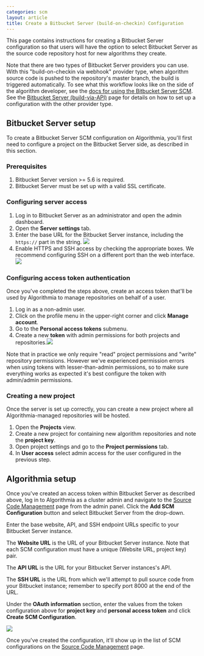 ```yaml
---
categories: scm
layout: article
title: Create a Bitbucket Server (build-on-checkin) Configuration
---
```


This page contains instructions for creating a Bitbucket Server configuration so that users will have the option to select Bitbucket Server as the source code repository host for new algorithms they create.

Note that there are two types of Bitbucket Server providers you can use. With this "build-on-checkin via webhook" provider type, when algorithm source code is pushed to the repository's master branch, the build is triggered automatically. To see what this workflow looks like on the side of the algorithm developer, see the [docs for using the Bitbucket Server SCM](/algorithm-development/source-code-management#hosting-source-code-on-bitbucket-server). See the [Bitbucket Server (build-via-API)](/administration/scm-config/source-code-management-bitbucket-server-api) page for details on how to set up a configuration with the other provider type.

## Bitbucket Server setup

To create a Bitbucket Server SCM configuration on Algorithmia, you'll first need to configure a project on the Bitbucket Server side, as described in this section.

### Prerequisites

1.  Bitbucket Server version >= 5.6 is required.
2.  Bitbucket Server must be set up with a valid SSL certificate.

### Configuring server access

1.  Log in to Bitbucket Server as an administrator and open the admin dashboard.
2.  Open the **Server settings** tab.
3.  Enter the base URL for the Bitbucket Server instance, including the `https://` part in the string.
    ![]({{site.url}}/images/post_images/algo-images-admin/algo-1620743991129.png)
4.  Enable HTTPS and SSH access by checking the appropriate boxes. We recommend configuring SSH on a different port than the web interface. ![]({{site.url}}/images/post_images/algo-images-admin/algo-1620743119246.png)

### Configuring access token authentication

Once you've completed the steps above, create an access token that'll be used by Algorithmia to manage repositories on behalf of a user.

1.  Log in as a non-admin user.
2.  Click on the profile menu in the upper-right corner and click **Manage account**.
3.  Go to the **Personal access tokens** submenu.
4.  Create a new **token** with admin permissions for both projects and repositories.![]({{site.url}}/images/post_images/algo-images-admin/algo-1620743217406.png)

Note that in practice we only require "read" project permissions and "write" repository permissions. However we've experienced permission errors when using tokens with lesser-than-admin permissions, so to make sure everything works as expected it's best configure the token with admin/admin permissions.

### Creating a new project

Once the server is set up correctly, you can create a new project where all Algorithmia-managed repositories will be hosted.

1.  Open the **Projects** view.
2.  Create a new project for containing new algorithm repositories and note the **project key**.
3.  Open project settings and go to the **Project permissions** tab.
4.  In **User access** select admin access for the user configured in the previous step.

## Algorithmia setup

Once you've created an access token within Bitbucket Server as described above, log in to Algorithmia as a cluster admin and navigate to the [Source Code Management](/administration/admin-panel/source-code-management) page from the admin panel. Click the **Add SCM Configuration** button and select Bitbucket Server from the drop-down.

Enter the base website, API, and SSH endpoint URLs specific to your Bitbucket Server instance.

The **Website URL** is the URL of your Bitbucket Server instance. Note that each SCM configuration must have a unique (Website URL, project key) pair.

The **API URL** is the URL for your Bitbucket Server instances's API.

The **SSH URL** is the URL from which we'll attempt to pull source code from your Bitbucket instance; remember to specify port 8000 at the end of the URL.

Under the **OAuth information** section, enter the values from the token configuration above for **project key** and **personal access token** and click **Create SCM Configuration**.

![]({{site.url}}/images/post_images/algo-images-admin/algo-1621526272064.png)

Once you've created the configuration, it'll show up in the list of SCM configurations on the [Source Code Management](/administration/admin-panel/source-code-management) page.